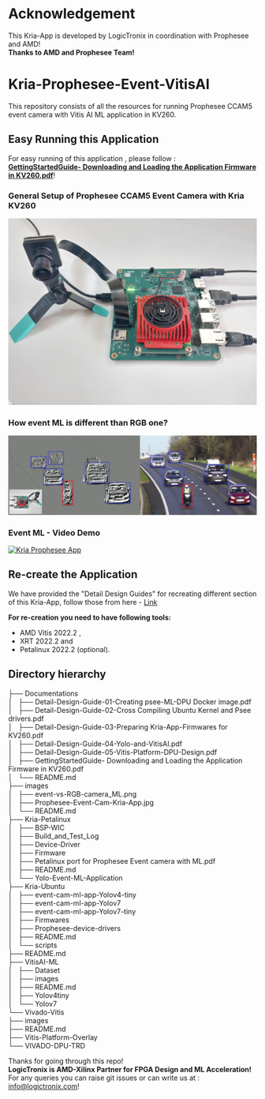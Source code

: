# Acknowledgement
This Kria-App is developed by LogicTronix in coordination with Prophesee and AMD!\
**Thanks to AMD and Prophesee Team!**

# Kria-Prophesee-Event-VitisAI
This repository consists of all the resources for running Prophesee CCAM5 event camera with Vitis AI ML application in KV260.


## Easy Running this Application
For easy running of this application , please follow :\
 **[GettingStartedGuide- Downloading and Loading the Application Firmware in KV260.pdf](https://github.com/LogicTronixInc/Kria-Prophesee-Event-VitisAI/blob/main/Documentations/GettingStartedGuide-%20Downloading%20and%20Loading%20the%20Application%20Firmware%20in%20KV260.pdf)**!

### General Setup of Prophesee CCAM5 Event Camera with Kria KV260
![KV260-Prophesee-CCAM5](https://github.com/LogicTronixInc/Kria-Prophesee-Event-VitisAI/blob/main/images/Prophesee-Event-Cam-Kria-App.jpg "KV260-Prophesee-CCAM5")

### How event ML is different than RGB one?
![Event-vs-RGB-ML](https://github.com/LogicTronixInc/Kria-Prophesee-Event-VitisAI/blob/main/images/event-vs-RGB-camera_ML.png "Event-vs-RGB-ML")

### Event ML - Video Demo
[![Kria Prophesee App](https://github.com/LogicTronixInc/Kria-Prophesee-Event-VitisAI/tree/main/images/thumbnail_kria_psee_app.png)](https://github.com/LogicTronixInc/Kria-Prophesee-Event-VitisAI/tree/main/images/Event-ML-Demo-Yolov7_file_input.mp4)

## Re-create the Application
We have provided the "Detail Design Guides" for recreating different section of this Kria-App, follow those from here - [Link](https://github.com/LogicTronixInc/Kria-Prophesee-Event-VitisAI/tree/main/Documentations#re-create-this-kria-application) 

**For re-creation you need to have following tools:**
- AMD Vitis 2022.2 ,
- XRT 2022.2 and 
- Petalinux 2022.2 (optional).



## Directory hierarchy

├── Documentations \
│   ├── Detail-Design-Guide-01-Creating psee-ML-DPU Docker image.pdf \
│   ├── Detail-Design-Guide-02-Cross Compiling Ubuntu Kernel and Psee drivers.pdf \
│   ├── Detail-Design-Guide-03-Preparing Kria-App-Firmwares for KV260.pdf \
│   ├── Detail-Design-Guide-04-Yolo-and-VitisAI.pdf \
│   ├── Detail-Design-Guide-05-Vitis-Platform-DPU-Design.pdf \
│   ├── GettingStartedGuide- Downloading and Loading the Application Firmware in KV260.pdf\
│   └── README.md\
├── images\
│   ├── event-vs-RGB-camera_ML.png\
│   ├── Prophesee-Event-Cam-Kria-App.jpg\
│   └── README.md\
├── Kria-Petalinux\
│   ├── BSP-WIC\
│   ├── Build_and_Test_Log\
│   ├── Device-Driver\
│   ├── Firmware\
│   ├── Petalinux port for Prophesee Event camera with ML.pdf\
│   ├── README.md\
│   └── Yolo-Event-ML-Application\
├── Kria-Ubuntu\
│   ├── event-cam-ml-app-Yolov4-tiny\
│   ├── event-cam-ml-app-Yolov7\
│   ├── event-cam-ml-app-Yolov7-tiny\
│   ├── Firmwares\
│   ├── Prophesee-device-drivers\
│   ├── README.md\
│   └── scripts\
├── README.md\
├── VitisAI-ML\
│   ├── Dataset\
│   ├── images\
│   ├── README.md\
│   ├── Yolov4tiny\
│   └── Yolov7\
└── Vivado-Vitis\
    ├── images\
    ├── README.md\
    ├── Vitis-Platform-Overlay\
    └── VIVADO-DPU-TRD

Thanks for going through this repo! \
 **LogicTronix is AMD-Xilinx Partner for FPGA Design and ML Acceleration!** \
 For any queries you can raise git issues or can write us at : info@logictronix.com!
